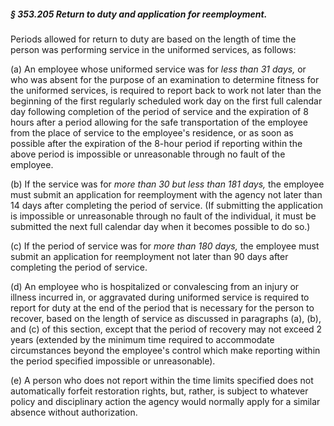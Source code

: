 ##### § 353.205 Return to duty and application for reemployment. #####

Periods allowed for return to duty are based on the length of time the person was performing service in the uniformed services, as follows:

(a) An employee whose uniformed service was for *less than 31 days,* or who was absent for the purpose of an examination to determine fitness for the uniformed services, is required to report back to work not later than the beginning of the first regularly scheduled work day on the first full calendar day following completion of the period of service and the expiration of 8 hours after a period allowing for the safe transportation of the employee from the place of service to the employee's residence, or as soon as possible after the expiration of the 8-hour period if reporting within the above period is impossible or unreasonable through no fault of the employee.

(b) If the service was for *more than 30 but less than 181 days,* the employee must submit an application for reemployment with the agency not later than 14 days after completing the period of service. (If submitting the application is impossible or unreasonable through no fault of the individual, it must be submitted the next full calendar day when it becomes possible to do so.)

(c) If the period of service was for *more than 180 days,* the employee must submit an application for reemployment not later than 90 days after completing the period of service.

(d) An employee who is hospitalized or convalescing from an injury or illness incurred in, or aggravated during uniformed service is required to report for duty at the end of the period that is necessary for the person to recover, based on the length of service as discussed in paragraphs (a), (b), and (c) of this section, except that the period of recovery may not exceed 2 years (extended by the minimum time required to accommodate circumstances beyond the employee's control which make reporting within the period specified impossible or unreasonable).

(e) A person who does not report within the time limits specified does not automatically forfeit restoration rights, but, rather, is subject to whatever policy and disciplinary action the agency would normally apply for a similar absence without authorization.